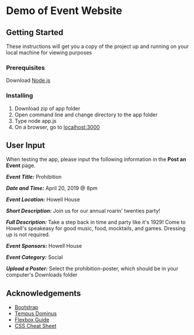 # Demo of Event Website

## Getting Started
These instructions will get you a copy of the project up and running on your local machine for viewing purposes

### Prerequisites
Download [Node.js](https://nodejs.org/en/)

### Installing
1. Download zip of app folder
2. Open command line and change directory to the app folder
3. Type node app.js
4. On a browser, go to [localhost:3000](localhost:3000)

## User Input
When testing the app, please input the following information in the **Post an Event** page.

***Event Title:*** Prohibition

***Date and Time:*** April 20, 2019 @ 8pm

***Event Location:*** Howell House

***Short Description:*** Join us for our annual roarin' twenties party!

***Full Description:*** Take a step back in time and party like it's 1929! Come to Howell's speakeasy for good music, food, mocktails, and games. Dressing up is not required.

***Event Sponsors:*** Howell House

***Event Category:*** Social

***Upload a Poster:*** Select the prohibition-poster, which should be in your computer's Downloads folder

## Acknowledgements
* [Bootstrap](https://getbootstrap.com/)
* [Tempus Dominus](https://tempusdominus.github.io/bootstrap-4/)
* [Flexbox Guide](https://css-tricks.com/snippets/css/a-guide-to-flexbox/)
* [CSS Cheat Sheet](https://htmlcheatsheet.com/css/)


